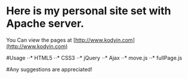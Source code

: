 # Here is my personal site set with Apache server.
You Can view the pages at
[http://www.kodyin.com](http://www.kodyin.com)

#Usage
⋅⋅* HTML5
⋅⋅* CSS3
⋅⋅* jQuery
⋅⋅* Ajax
⋅⋅* move.js
⋅⋅* fullPage.js

#Any suggestions are appreciated!


